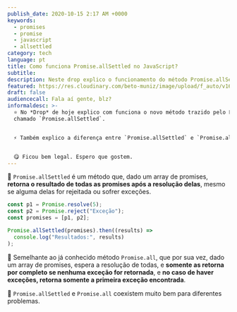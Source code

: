 ```yaml
---
publish_date: 2020-10-15 2:17 AM +0000
keywords:
  - promises
  - promise
  - javascript
  - allsettled
category: tech
language: pt
title: Como funciona Promise.allSettled no JavaScript?
subtitle:
description: Neste drop explico o funcionamento do método Promise.allSettled no JavaScript.
featured: https://res.cloudinary.com/beto-muniz/image/upload/f_auto/v1602458273/Titulo_Image_Site_1_fuz23k.jpg
draft: false
audiencecall: Fala aí gente, blz?
informaldesc: >-
  ⭐️ No *Drop* de hoje explico com funciona o novo método trazido pelo ES2020
  chamado `Promise.allSettled`.


  ⚡️ Também explico a diferença entre `Promise.allSettled` e `Promise.all`.


  😋 Ficou bem legal. Espero que gostem.
---
```


🌟 `Promise.allSettled` é um método que, dado um array de promises, **retorna o resultado de todas as promises após a resolução delas**, mesmo se alguma delas for rejeitada ou sofrer exceções.

```javascript
const p1 = Promise.resolve(5);
const p2 = Promise.reject("Exceção");
const promises = [p1, p2];

Promise.allSettled(promises).then((results) =>
  console.log("Resultados:", results)
);
```

🤯 Semelhante ao já conhecido método `Promise.all`, que por sua vez, dado um array de promises, espera a resolução de todas, e **somente as retorna por completo se nenhuma exceção for retornada**, e **no caso de haver exceções, retorna somente a primeira exceção encontrada**.

🤩 `Promise.allSettled` e `Promise.all` coexistem muito bem para diferentes problemas.
